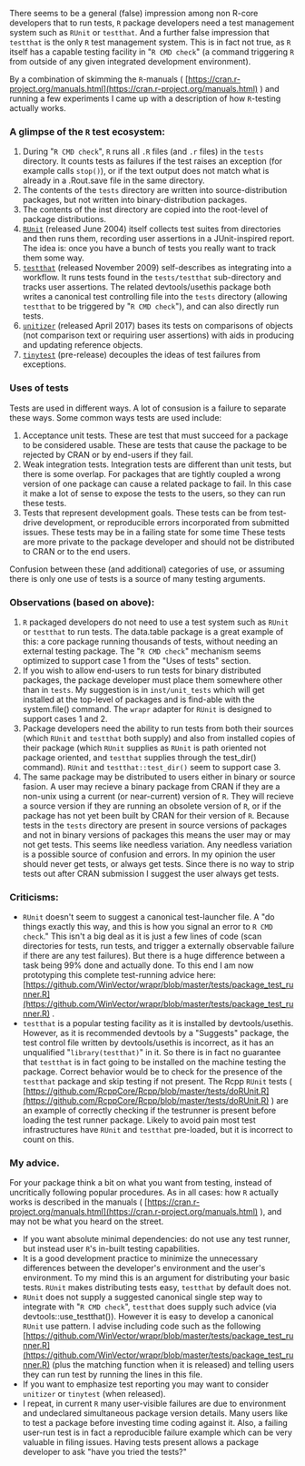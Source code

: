
There seems to be a general (false) impression among non R-core developers that to run tests, `R` package developers need a test management system such as `RUnit` or `testthat`. And a further false impression that `testthat` is the only `R` test management system. This is in fact not true, as `R` itself has a capable testing facility in "`R CMD check`" (a command triggering `R` from outside of any given integrated development environment).

By a combination of skimming the `R`-manuals ( [https://cran.r-project.org/manuals.html](https://cran.r-project.org/manuals.html) ) and running a few experiments I came up with a description of how `R`-testing actually works.



### A glimpse of the `R` test ecosystem:

  1) During "`R CMD check`", `R` runs all `.R` files (and `.r` files) in the `tests` directory. It counts tests as failures if the test raises an exception (for example calls `stop()`), or if the text output does not match what is already in a .Rout.save file in the same directory.
  2) The contents of the `tests` directory are written into source-distribution packages, but not written into binary-distribution packages.
  3) The contents of the inst directory are copied into the root-level of package distributions.
  4) [`RUnit`](https://CRAN.R-project.org/package=RUnit) (released June 2004) itself collects test suites from directories and then runs them, recording user assertions in a JUnit-inspired report.  The idea is: once you have a bunch of tests you really want to track them some way.
  5) [`testthat`](https://CRAN.R-project.org/package=testthat) (released November 2009) self-describes as integrating into a workflow. It runs tests found in the `tests/testthat` sub-directory and tracks user assertions. The related devtools/usethis package both writes a canonical test controlling file into the `tests` directory (allowing `testthat` to be triggered by "`R CMD check`"), and can also directly run tests.
  6) [`unitizer`](https://CRAN.R-project.org/package=unitizer) (released April 2017) bases its tests on comparisons of objects (not comparison text or requiring user assertions) with aids in producing and updating reference objects.
  7) [`tinytest`](https://github.com/markvanderloo/tinytest) (pre-release) decouples the ideas of test failures from exceptions.


### Uses of tests

Tests are used in different ways.  A lot of consusion is a failure to separate these ways. Some common ways tests are used include:

  1) Acceptance unit tests. These are test that must succeed for a package to be considered usable.  These are tests that cause the package to be rejected by CRAN or by end-users if they fail.
  2) Weak integration tests. Integration tests are different than unit tests, but there is some overlap. For packages that are tightly coupled a wrong version of one package can cause a related package to fail. In this case it make a lot of sense to expose the tests to the users, so they can run these tests.
  3) Tests that represent development goals. These tests can be from test-drive development, or reproducible errors incorporated from submitted issues. These tests may be in a failing state for some time These tests are more private to the package developer and should not be distributed to CRAN or to the end users.
  
Confusion between these (and additional) categories of use, or assuming there is only one use of tests is a source of many testing arguments.


### Observations (based on above):

  1) `R` packaged developers do not need to use a test system such as `RUnit` or `testthat` to run tests.  The data.table package is a great example of this: a core package running thousands of tests, without needing an external testing package.  The "`R CMD check`" mechanism seems optimized to support case 1 from the "Uses of tests" section.
  2) If you wish to allow end-users to run tests for binary distributed packages, the package developer must place them somewhere other than in `tests`.  My suggestion is in `inst/unit_tests` which will get installed at the top-level of packages and is find-able with the system.file() command.  The `wrapr` adapter for `RUnit` is designed to support cases 1 and 2.
  3) Package developers need the ability to run tests from both their sources (which `RUnit` and `testthat` both supply) and also from installed copies of their package (which `RUnit` supplies as `RUnit` is path oriented not package oriented, and `testthat` supplies through the test_dir() command).  `RUnit` and `testthat::test_dir()` seem to support case 3.
  4) The same package may be distributed to users either in binary or source fasion.  A user may recieve a binary package from CRAN if they are a non-unix using a current (or near-current) version of `R`.  They will recieve a source version if they are running an obsolete version of `R`, or if the package has not yet been built by CRAN for their version of `R`. Because tests in the `tests` directory are present in source versions of packages and not in binary versions of packages this means the user may or may not get tests.  This seems like needless variation. Any needless variation is a possible source of confusion and errors. In my opinion the user should never get tests, or always get tests.  Since there is no way to strip tests out after CRAN submission I suggest the user always get tests. 


### Criticisms:

  * `RUnit` doesn't seem to suggest a canonical test-launcher file.  A "do things exactly this way, and this is how you signal an error to `R CMD check`."  This isn't a big deal as it is just a few lines of code (scan directories for tests, run tests, and trigger a externally observable failure if there are any test failures). But there is a huge difference between a task being 99% done and actually done. To this end I am now prototyping this complete test-running advice here: [https://github.com/WinVector/wrapr/blob/master/tests/package_test_runner.R](https://github.com/WinVector/wrapr/blob/master/tests/package_test_runner.R) .
  * `testthat` is a popular testing facility as it is installed by devtools/usethis.  However, as it is recommended devtools by a "Suggests" package, the test control file written by devtools/usethis is incorrect, as it has an unqualified "`library(testthat)`" in it. So there is in fact no guarantee that `testthat` is in fact going to be installed on the machine testing the package. Correct behavior would be to check for the presence of the `testthat` package and skip testing if not present.  The Rcpp `RUnit` tests ( [https://github.com/RcppCore/Rcpp/blob/master/tests/doRUnit.R](https://github.com/RcppCore/Rcpp/blob/master/tests/doRUnit.R) ) are an example of correctly checking if the testrunner is present before loading the test runner package.  Likely to avoid pain most test infrastructures have `RUnit` and `testthat` pre-loaded, but it is incorrect to count on this.



### My advice.

For your package think a bit on what you want from testing, instead of uncritically following popular procedures. As in all cases: how `R` actually works is described in the manuals ( [https://cran.r-project.org/manuals.html](https://cran.r-project.org/manuals.html) ), and may not be what you heard on the street.

  * If you want absolute minimal dependencies: do not use any test runner, but instead user `R`'s in-built testing capabilities.
  * It is a good development practice to minimize the unnecessary differences between the developer's environment and the user's environment. To my mind this is an argument for distributing your basic tests.  `RUnit` makes distributing tests easy, `testthat` by default does not.
  * `RUnit` does not supply a suggested canonical single step way to integrate with "`R CMD check`", `testthat` does supply such advice (via devtools::use_testthat()). However it is easy to develop a canonical `RUnit` use pattern. I advise including code such as the following [https://github.com/WinVector/wrapr/blob/master/tests/package_test_runner.R](https://github.com/WinVector/wrapr/blob/master/tests/package_test_runner.R) (plus the matching function when it is released) and telling users they can run test by running the lines in this file.
  * If you want to emphasize test reporting you may want to consider `unitizer` or `tinytest` (when released).
  * I repeat, in current `R` many user-visible failures are due to environment and undeclared simultaneous package version details. Many users like to test a package before investing time coding against it.  Also, a failing user-run test is in fact a reproducible failure example which can be very valuable in filing issues.  Having tests present allows a package developer to ask "have you tried the tests?"


